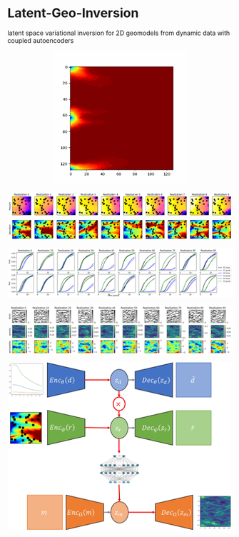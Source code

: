 # Latent-Geo-Inversion
latent space variational inversion for 2D geomodels from dynamic data with coupled autoencoders

<p align="center">
  <img src="https://github.com/misaelmmorales/Latent-Geo-Inversion/blob/main/figures/sat_video.gif" width="300"/>
</p>

<p align="center">
  <img src="https://github.com/misaelmmorales/Latent-Geo-Inversion/blob/main/figures/x_img_obs.png" />
</p>

<p align="center">
  <img src="https://github.com/misaelmmorales/Latent-Geo-Inversion/blob/main/figures/data_ae_results.png" />
</p>

<p align="center">
  <img src="https://github.com/misaelmmorales/Latent-Geo-Inversion/blob/main/figures/inversion_pred_backtransform.png" />
</p>

<p align="center">
  <img src="https://github.com/misaelmmorales/Latent-Geo-Inversion/blob/main/figures/geo-inv-figs.jpg" width="500" />
</p>

